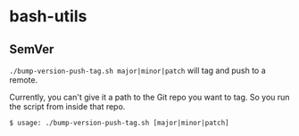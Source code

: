 # bash-utils

## SemVer
`./bump-version-push-tag.sh major|minor|patch` will tag and push to a remote.

Currently, you can't give it a path to the Git repo you want to tag.
So you run the script from inside that repo.
```shell
$ usage: ./bump-version-push-tag.sh [major|minor|patch]
```
